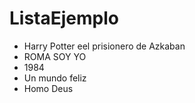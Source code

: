 # ListaEjemplo
- Harry Potter eel prisionero de Azkaban
- ROMA SOY YO
- 1984
- Un mundo feliz
- Homo Deus
